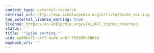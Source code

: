 ```yaml
---
content_type: external-resource
external_url: http://www.scholarpedia.org/article/Spike_sorting
has_external_license_warning: true
license: https://en.wikipedia.org/wiki/All_rights_reserved
status: ''
title: '"Spike sorting."'
uid: ee68bd72-aff7-4adb-ab6f-750985c0804d
wayback_url: ''
---
```

